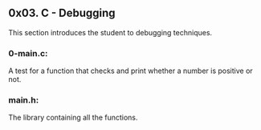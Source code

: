 ## 0x03. C - Debugging
This section introduces the student to debugging techniques.

### 0-main.c:
A test for a function that checks and print whether a number is positive or not.

### main.h:
The library containing all the functions.
